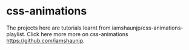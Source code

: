 # css-animations
The projects here are tutorials learnt from iamshaunjp/css-animations-playlist. Click here more more on css-animations https://github.com/iamshaunjp.
